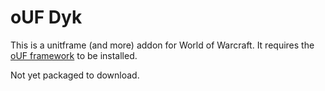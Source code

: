# oUF Dyk

This is a unitframe (and more) addon for World of Warcraft.
It requires the [oUF framework](http://www.wowinterface.com/downloads/info9994-oUF.html) to be installed.

Not yet packaged to download.
